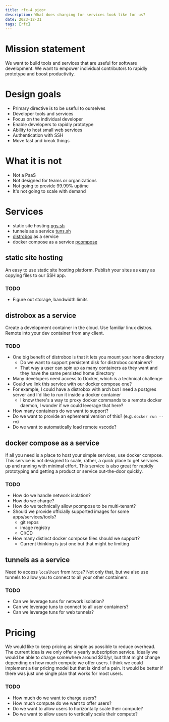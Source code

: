```yaml
---
title: rfc-4 pico+
description: What does charging for services look like for us?
date: 2023-12-31
tags: [rfc]
---
```


# Mission statement

We want to build tools and services that are useful for software development. We
want to empower individual contributors to rapidly prototype and boost
productivity.

# Design goals

- Primary directive is to be useful to ourselves
- Developer tools and services
- Focus on the individual developer
- Enable developers to rapidly prototype
- Ability to host small web services
- Authentication with SSH
- Move fast and break things

# What it is not

- Not a PaaS
- Not designed for teams or organizations
- Not going to provide 99.99% uptime
- It's not going to scale with demand

# Services

- static site hosting [pgs.sh](https://pgs.sh)
- tunnels as a service [tuns.sh](https://tuns.sh)
- [distrobox](https://github.com/89luca89/distrobox) as a service
- docker compose as a service
  [pcompose](https://github.com/antoniomika/pcompose)

## static site hosting

An easy to use static site hosting platform. Publish your sites as easy as
copying files to our SSH app.

### TODO

- Figure out storage, bandwidth limits

## distrobox as a service

Create a development container in the cloud. Use familiar linux distros. Remote
into your dev container from any client.

### TODO

- One big benefit of distrobox is that it lets you mount your home directory
  - Do we want to support persistent disk for distrobox containers?
  - That way a user can spin up as many containers as they want and they have
    the same persisted home directory
- Many developers need access to Docker, which is a technical challenge
- Could we link this service with our docker compose one?
- For example, I could have a distrobox with arch but I need a postgres server
  and I'd like to run it inside a docker container
  - I know there's a way to proxy docker commands to a remote docker daemon, I
    wonder if we could leverage that here?
- How many containers do we want to support?
- Do we want to provide an ephemeral version of this? (e.g. `docker run --rm`)
- Do we want to automatically load remote vscode?

## docker compose as a service

If all you need is a place to host your simple services, use docker compose.
This service is not designed to scale, rather, a quick place to get services up
and running with minimal effort. This service is also great for rapidly
prototyping and getting a product or service out-the-door quickly.

### TODO

- How do we handle network isolation?
- How do we charge?
- How do we technically allow pcompose to be multi-tenant?
- Should we provide officially supported images for some apps/services/tools?
  - git repos
  - image registry
  - CI/CD
- How many distinct docker compose files should we support?
  - Current thinking is just one but that might be limiting

## tunnels as a service

Need to access `localhost` from `https`? Not only that, but we also use tunnels
to allow you to connect to all your other containers.

### TODO

- Can we leverage tuns for network isolation?
- Can we leverage tuns to connect to all user containers?
- Can we leverage tuns for web tunnels?

# Pricing

We would like to keep pricing as simple as possible to reduce overhead. The
current idea is we only offer a yearly subscription service. Ideally we would be
able to charge somewhere around $20/yr, but that might change depending on how
much compute we offer users. I think we could implement a tier pricing model but
that is kind of a pain. It would be better if there was just one single plan
that works for most users.

### TODO

- How much do we want to charge users?
- How much compute do we want to offer users?
- Do we want to allow users to horizontally scale their compute?
- Do we want to allow users to vertically scale their compute?
